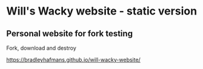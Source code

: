 # Will's Wacky website - static version
## Personal website for fork testing

Fork, download and destroy

https://bradleyhafmans.github.io/will-wacky-website/
